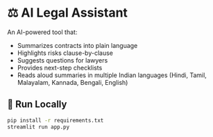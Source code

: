 # ⚖️ AI Legal Assistant

An AI-powered tool that:
- Summarizes contracts into plain language
- Highlights risks clause-by-clause
- Suggests questions for lawyers
- Provides next-step checklists
- Reads aloud summaries in multiple Indian languages (Hindi, Tamil, Malayalam, Kannada, Bengali, English)

## 🚀 Run Locally
```bash
pip install -r requirements.txt
streamlit run app.py
